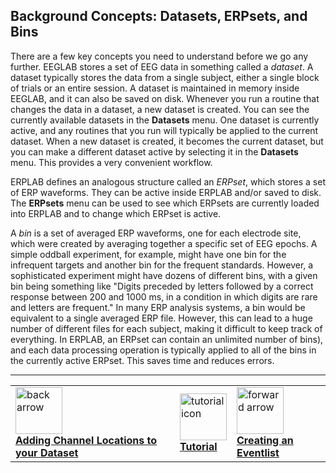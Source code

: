 ## Background Concepts: Datasets, ERPsets, and Bins
There are a few key concepts you need to understand before we go any further.  EEGLAB stores a set of EEG data in something called a _dataset_.  A dataset typically stores the data from a single subject, either a single block of trials or an entire session.  A dataset is maintained in memory inside EEGLAB, and it can also be saved on disk.  Whenever you run a routine that changes the data in a dataset, a new dataset is created.  You can see the currently available datasets in the **Datasets** menu.  One dataset is currently active, and any routines that you run will typically be applied to the current dataset.  When a new dataset is created, it becomes the current dataset, but you can make a different dataset active by selecting it in the **Datasets** menu.  This provides a very convenient workflow.

ERPLAB defines an analogous structure called an _ERPset_, which stores a set of ERP waveforms.  They can be active inside ERPLAB and/or saved to disk.  The **ERPsets** menu can be used to see which ERPsets are currently loaded into ERPLAB and to change which ERPset is active.

A _bin_ is a set of averaged ERP waveforms, one for each electrode site, which were created by averaging together a specific set of EEG epochs.  A simple oddball experiment, for example, might have one bin for the infrequent targets and another bin for the frequent standards.  However, a sophisticated experiment might have dozens of different bins, with a given bin being something like "Digits preceded by letters followed by a correct response between 200 and 1000 ms, in a condition in which digits are rare and letters are frequent." In many ERP analysis systems, a bin would be equivalent to a single averaged ERP file.  However, this can lead to a huge number of different files for each subject, making it difficult to keep track of everything. In ERPLAB, an ERPset can contain an unlimited number of bins), and each data processing operation is typically applied to all of the bins in the currently active ERPset.  This saves time and reduces errors.

----
<table style="width:100%">
  <tr>
    <td><a href="./Adding-Channel-Locations-to-your-Dataset:-Tutorial"> <img src="https://github.com/lucklab/erplab/wiki/images/ionicicons/ios7-arrow-back.png" alt="back arrow" height="75"><br> <b> Adding Channel Locations to your Dataset </a></td>
    <td><a href="./Tutorial"> <img src="https://github.com/lucklab/erplab/wiki/images/ionicicons/ios7-copy.png" alt="tutorial icon" height="75"><br> <b> Tutorial</a></td>
    <td><a href="./Creating-an-EventList:-Tutorial"> <img src="https://github.com/lucklab/erplab/wiki/images/ionicicons/ios7-arrow-forward.png" alt="forward arrow" height="75"><br> <b> Creating an Eventlist </a></td>
  </tr>
</table>